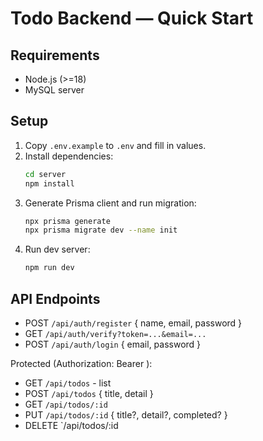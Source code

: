 # Todo Backend — Quick Start

## Requirements
- Node.js (>=18)
- MySQL server

## Setup
1. Copy `.env.example` to `.env` and fill in values.
2. Install dependencies:
   ```bash
   cd server
   npm install
   ```
3. Generate Prisma client and run migration:
   ```bash
   npx prisma generate
   npx prisma migrate dev --name init
   ```
4. Run dev server:
   ```bash
   npm run dev
   ```

## API Endpoints
- POST `/api/auth/register` { name, email, password }
- GET `/api/auth/verify?token=...&email=...`
- POST `/api/auth/login` { email, password }

Protected (Authorization: Bearer <token>):
- GET `/api/todos` - list
- POST `/api/todos` { title, detail }
- GET `/api/todos/:id`
- PUT `/api/todos/:id` { title?, detail?, completed? }
- DELETE `/api/todos/:id